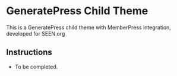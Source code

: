 # GeneratePress Child Theme

This is a GeneratePress child theme with MemberPress integration, developed for SEEN.org

## Instructions

* To be completed.
